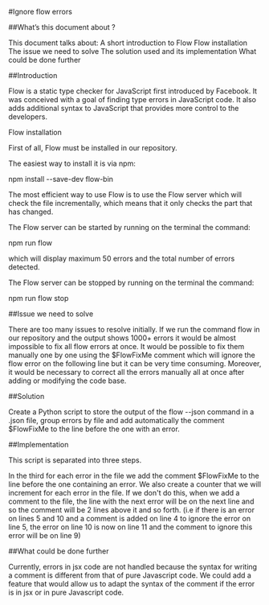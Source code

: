 #Ignore flow errors

##What’s this document about ?

This document talks about:
A short introduction to Flow
Flow installation
The issue we need to solve
The solution used and its implementation
What could be done further


##Introduction

Flow is a static type checker for JavaScript first introduced by Facebook. It was conceived with a goal of finding type errors in JavaScript code. It also adds additional syntax to JavaScript that provides more control to the developers.


Flow installation

First of all, Flow must be installed in our repository.

The easiest way to install it is via npm:

npm install --save-dev flow-bin

The most efficient way to use Flow is to use the Flow server which will check the file incrementally, which means that it only checks the part that has changed.

The Flow server can be started by running on the terminal the command:

npm run flow

which will display maximum 50 errors and the total number of errors detected.

The Flow server can be stopped by running on the terminal the command:

npm run flow stop


##Issue we need to solve

There are too many issues to resolve initially. If we run the command flow in our repository and the output shows 1000+ errors it would be almost impossible to fix all flow errors at once. It would be possible to fix them manually one by one using the $FlowFixMe comment which will ignore the flow error on the following line but it can be very time consuming. Moreover, it would be necessary to correct all the errors manually all at once after adding or modifying the code base.


##Solution

Create a Python script to store the output of the flow --json command in a .json file, group errors by file and add automatically the comment $FlowFixMe to the line before the one with an error.


##Implementation

This script is separated into three steps. 

In the third for each error in the file we add the comment $FlowFixMe to the line before the one containing an error. We also create a counter that we will increment for each error in the file. If we don't do this, when we add a comment to the file, the line with the next error will be on the next line and so the comment will be 2 lines above it and so forth.
(i.e if there is an error on lines 5 and 10 and a comment is added on line 4 to ignore the error on line 5, the error on line 10 is now on line 11 and the comment to ignore this error will be on line 9)


##What could be done further

Currently, errors in jsx code are not handled because the syntax for writing a comment is different from that of pure Javascript code.
We could add a feature that would allow us to adapt the syntax of the comment if the error is in jsx or in pure Javascript code.
